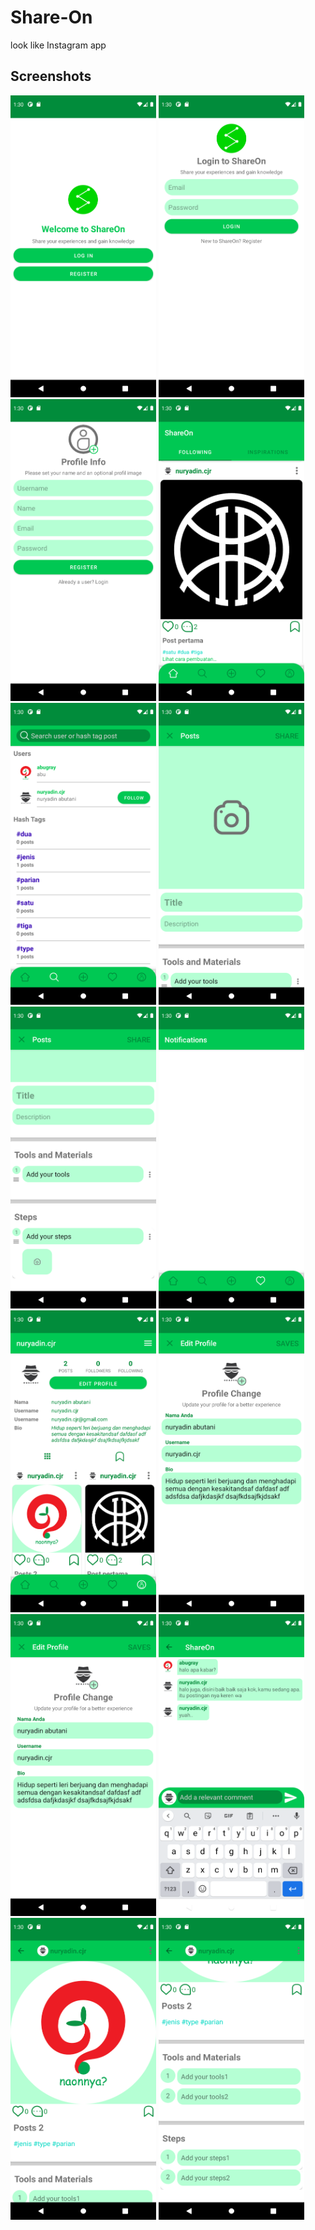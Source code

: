 # Share-On

look like Instagram app

## Screenshots

<img src="https://github.com/nuryadincjr/Share-On/blob/main/imgView/1.png" width="233" height="483"> <img src="https://github.com/nuryadincjr/Share-On/blob/main/imgView/2.png" width="233" height="483"> <img src="https://github.com/nuryadincjr/Share-On/blob/main/imgView/3.png" width="233" height="483"> <img src="https://github.com/nuryadincjr/Share-On/blob/main/imgView/4.png" width="233" height="483"> <img src="https://github.com/nuryadincjr/Share-On/blob/main/imgView/5.png" width="233" height="483"> <img src="https://github.com/nuryadincjr/Share-On/blob/main/imgView/6.png" width="233" height="483"> <img src="https://github.com/nuryadincjr/Share-On/blob/main/imgView/7.png" width="233" height="483"> <img src="https://github.com/nuryadincjr/Share-On/blob/main/imgView/8.png" width="233" height="483"> <img src="https://github.com/nuryadincjr/Share-On/blob/main/imgView/9.png" width="233" height="483"> <img src="https://github.com/nuryadincjr/Share-On/blob/main/imgView/10.png" width="233" height="483"> <img src="https://github.com/nuryadincjr/Share-On/blob/main/imgView/10.png" width="233" height="483"> <img src="https://github.com/nuryadincjr/Share-On/blob/main/imgView/11.png" width="233" height="483"> <img src="https://github.com/nuryadincjr/Share-On/blob/main/imgView/12.png" width="233" height="483"> <img src="https://github.com/nuryadincjr/Share-On/blob/main/imgView/13.png" width="233" height="483">
